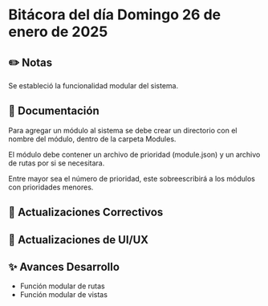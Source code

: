 # Bitácora del día Domingo 26 de enero de 2025


## ✏️ Notas

Se estableció la funcionalidad modular del sistema. 

## 📝 Documentación

Para agregar un módulo al sistema se debe crear un directorio con el nombre 
del módulo, dentro de la carpeta Modules.

El módulo debe contener un archivo de prioridad (module.json) y un archivo de rutas por si se necesitara.

Entre mayor sea el número de prioridad, este sobreescribirá a los módulos con prioridades menores.

## 🐛 Actualizaciones Correctivos


## 💄 Actualizaciones de UI/UX


## ✨ Avances Desarrollo

- Función modular de rutas
- Función modular de vistas
